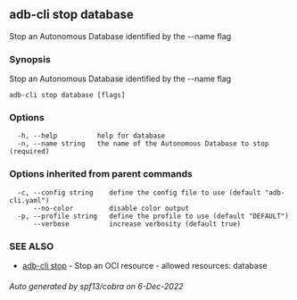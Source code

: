## adb-cli stop database

Stop an Autonomous Database identified by the --name flag

### Synopsis

Stop an Autonomous Database identified by the --name flag

```
adb-cli stop database [flags]
```

### Options

```
  -h, --help          help for database
  -n, --name string   the name of the Autonomous Database to stop (required)
```

### Options inherited from parent commands

```
  -c, --config string    define the config file to use (default "adb-cli.yaml")
      --no-color         disable color output
  -p, --profile string   define the profile to use (default "DEFAULT")
      --verbose          increase verbosity (default true)
```

### SEE ALSO

* [adb-cli stop](adb-cli_stop.md)	 - Stop an OCI resource - allowed resources: database

###### Auto generated by spf13/cobra on 6-Dec-2022
